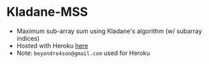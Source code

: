 # Kladane-MSS

- Maximum sub-array sum using Kladane's algorithm (w/ subarray indices)
- Hosted with Heroku [here](https://max-ss.herokuapp.com/)
- Note: `beyondre4son@gmail.com` used for Heroku
